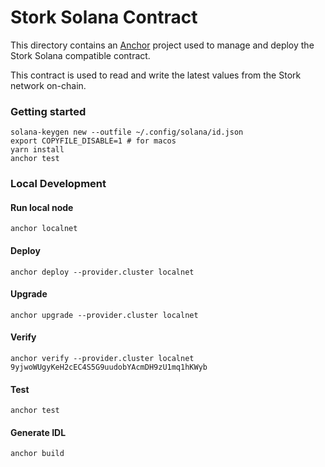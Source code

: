 # Stork Solana Contract

This directory contains an [Anchor](https://www.anchor-lang.com/) project used to manage and deploy the Stork Solana compatible contract.

This contract is used to read and write the latest values from the Stork network on-chain.

### Getting started

```
solana-keygen new --outfile ~/.config/solana/id.json
export COPYFILE_DISABLE=1 # for macos
yarn install
anchor test
```

### Local Development

#### Run local node

```
anchor localnet
```

#### Deploy

```
anchor deploy --provider.cluster localnet
```

#### Upgrade

```
anchor upgrade --provider.cluster localnet
```

#### Verify

```
anchor verify --provider.cluster localnet 9yjwoWUgyKeH2cEC4S5G9uudobYAcmDH9zU1mq1hKWyb
```

#### Test

```
anchor test
```

#### Generate IDL

```
anchor build
```
